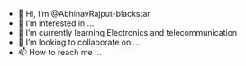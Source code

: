 - 👋 Hi, I’m @AbhinavRajput-blackstar
- 👀 I’m interested in ...
- 🌱 I’m currently learning Electronics and telecommunication
- 💞️ I’m looking to collaborate on ...
- 📫 How to reach me ...

<!---
AbhinavRajput-blackstar/AbhinavRajput-blackstar is a ✨ special ✨ repository because its `README.md` (this file) appears on your GitHub profile.
You can click the Preview link to take a look at your changes.
--->
